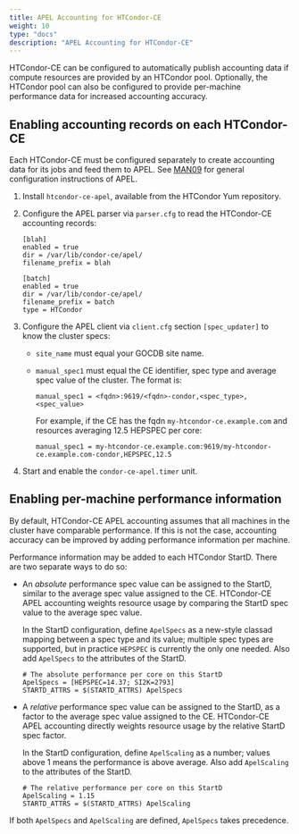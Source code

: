 ```yaml
---
title: APEL Accounting for HTCondor-CE
weight: 10
type: "docs"
description: "APEL Accounting for HTCondor-CE"
---
```


HTCondor-CE can be configured to automatically publish accounting data if
compute resources are provided by an HTCondor pool. Optionally, the HTCondor
pool can also be configured to provide per-machine performance data for
increased accounting accuracy.

## Enabling accounting records on each HTCondor-CE

Each HTCondor-CE must be configured separately to create accounting data for its
jobs and feed them to APEL. See
[MAN09](../../operations-manuals/man09_accounting_data_publishing) for general
configuration instructions of APEL.

1. Install `htcondor-ce-apel`, available from the HTCondor Yum repository.

1. Configure the APEL parser via `parser.cfg` to read the HTCondor-CE accounting
   records:

   ```lang-none
   [blah]
   enabled = true
   dir = /var/lib/condor-ce/apel/
   filename_prefix = blah

   [batch]
   enabled = true
   dir = /var/lib/condor-ce/apel/
   filename_prefix = batch
   type = HTCondor
   ```

1. Configure the APEL client via `client.cfg` section `[spec_updater]` to know
   the cluster specs:

   - `site_name` must equal your GOCDB site name.

   - `manual_spec1` must equal the CE identifier, spec type and average spec
     value of the cluster. The format is:

     ```lang-none
     manual_spec1 = <fqdn>:9619/<fqdn>-condor,<spec_type>,<spec_value>
     ```

     For example, if the CE has the fqdn `my-htcondor-ce.example.com` and
     resources averaging 12.5 HEPSPEC per core:

     ```lang-none
     manual_spec1 = my-htcondor-ce.example.com:9619/my-htcondor-ce.example.com-condor,HEPSPEC,12.5
     ```

1. Start and enable the `condor-ce-apel.timer` unit.

## Enabling per-machine performance information

By default, HTCondor-CE APEL accounting assumes that all machines in the cluster
have comparable performance. If this is not the case, accounting accuracy can be
improved by adding performance information per machine.

Performance information may be added to each HTCondor StartD. There are two
separate ways to do so:

- An _absolute_ performance spec value can be assigned to the StartD, similar to
  the average spec value assigned to the CE. HTCondor-CE APEL accounting weights
  resource usage by comparing the StartD spec value to the average spec value.

  In the StartD configuration, define `ApelSpecs` as a new-style classad mapping
  between a spec type and its value; multiple spec types are supported, but in
  practice `HEPSPEC` is currently the only one needed. Also add `ApelSpecs` to
  the attributes of the StartD.

  ```lang-none
  # The absolute performance per core on this StartD
  ApelSpecs = [HEPSPEC=14.37; SI2K=2793]
  STARTD_ATTRS = $(STARTD_ATTRS) ApelSpecs
  ```

- A _relative_ performance spec value can be assigned to the StartD, as a factor
  to the average spec value assigned to the CE. HTCondor-CE APEL accounting
  directly weights resource usage by the relative StartD spec factor.

  In the StartD configuration, define `ApelScaling` as a number; values above 1
  means the performance is above average. Also add `ApelScaling` to the
  attributes of the StartD.

  ```lang-none
  # The relative performance per core on this StartD
  ApelScaling = 1.15
  STARTD_ATTRS = $(STARTD_ATTRS) ApelScaling
  ```

If both `ApelSpecs` and `ApelScaling` are defined, `ApelSpecs` takes precedence.
